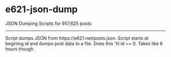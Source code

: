 # e621-json-dump
JSON Dumping Scripts for 957,625 posts
<hr>
Script dumps JSON from https://e621.net/posts.json.
Script starts at begining id and dumps post data to a file. Does this 'til id == 0. Takes like 6 hours though.
